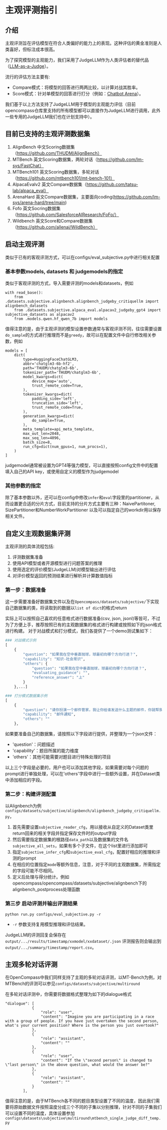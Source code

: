 # 主观评测指引

## 介绍

主观评测旨在评估模型在符合人类偏好的能力上的表现。这种评估的黄金准则是人类喜好，但标注成本很高。

为了探究模型的主观能力，我们采用了JudgeLLM作为人类评估者的替代品（[LLM-as-a-Judge](https://arxiv.org/abs/2306.05685)）。

流行的评估方法主要有:

- Compare模式：将模型的回答进行两两比较，以计算对战其胜率。
- Score模式：针对单模型的回答进行打分（例如：[Chatbot Arena](https://chat.lmsys.org/)）。

我们基于以上方法支持了JudgeLLM用于模型的主观能力评估（目前opencompass仓库里支持的所有模型都可以直接作为JudgeLLM进行调用，此外一些专用的JudgeLLM我们也在计划支持中）。

## 目前已支持的主观评测数据集

1. AlignBench 中文Scoring数据集（https://github.com/THUDM/AlignBench）
2. MTBench 英文Scoring数据集，两轮对话（https://github.com/lm-sys/FastChat）
3. MTBench101 英文Scoring数据集，多轮对话（https://github.com/mtbench101/mt-bench-101）
4. AlpacaEvalv2 英文Compare数据集（https://github.com/tatsu-lab/alpaca_eval）
5. ArenaHard 英文Compare数据集，主要面向coding(https://github.com/lm-sys/arena-hard/tree/main)
6. Fofo  英文Socring数据集（https://github.com/SalesforceAIResearch/FoFo/）
7. Wildbench 英文Score和Compare数据集（https://github.com/allenai/WildBench）

## 启动主观评测

类似于已有的客观评测方式，可以在configs/eval_subjective.py中进行相关配置

### 基本参数models, datasets 和 judgemodels的指定

类似于客观评测的方式，导入需要评测的models和datasets，例如

```
with read_base():
    from .datasets.subjective.alignbench.alignbench_judgeby_critiquellm import alignbench_datasets
    from .datasets.subjective.alpaca_eval.alpacav2_judgeby_gpt4 import subjective_datasets as alpacav2
    from .models.qwen.hf_qwen_7b import models
```

值得注意的是，由于主观评测的模型设置参数通常与客观评测不同，往往需要设置`do_sample`的方式进行推理而不是`greedy`，故可以在配置文件中自行修改相关参数，例如

```
models = [
    dict(
        type=HuggingFaceChatGLM3,
        abbr='chatglm3-6b-hf2',
        path='THUDM/chatglm3-6b',
        tokenizer_path='THUDM/chatglm3-6b',
        model_kwargs=dict(
            device_map='auto',
            trust_remote_code=True,
        ),
        tokenizer_kwargs=dict(
            padding_side='left',
            truncation_side='left',
            trust_remote_code=True,
        ),
        generation_kwargs=dict(
            do_sample=True,
        ),
        meta_template=api_meta_template,
        max_out_len=2048,
        max_seq_len=4096,
        batch_size=8,
        run_cfg=dict(num_gpus=1, num_procs=1),
    )
]
```

judgemodel通常被设置为GPT4等强力模型，可以直接按照config文件中的配置填入自己的API key，或使用自定义的模型作为judgemodel

### 其他参数的指定

除了基本参数以外，还可以在config中修改`infer`和`eval`字段里的partitioner，从而设置更合适的分片方式，目前支持的分片方式主要有三种：NaivePartitoner, SizePartitioner和NumberWorkPartitioner
以及可以指定自己的workdir用以保存相关文件。

## 自定义主观数据集评测

主观评测的具体流程包括:

1. 评测数据集准备
2. 使用API模型或者开源模型进行问题答案的推理
3. 使用选定的评价模型(JudgeLLM)对模型输出进行评估
4. 对评价模型返回的预测结果进行解析并计算数值指标

### 第一步：数据准备

这一步需要准备好数据集文件以及在`Opencompass/datasets/subjective/`下实现自己数据集的类，将读取到的数据以`list of dict`的格式return

实际上可以按照自己喜欢的任意格式进行数据准备(csv, json, jsonl)等皆可，不过为了方便上手，推荐按照已有的主观数据集的格式进行构建或按照如下的json格式进行构建。
对于对战模式和打分模式，我们各提供了一个demo测试集如下：

```python
### 对战模式示例
[
    {
        "question": "如果我在空中垂直抛球，球最初向哪个方向行进？",
        "capability": "知识-社会常识",
        "others": {
            "question": "如果我在空中垂直抛球，球最初向哪个方向行进？",
            "evaluating_guidance": "",
            "reference_answer": "上"
        }
    },...]

### 打分模式数据集示例
[
    {
        "question": "请你扮演一个邮件管家，我让你给谁发送什么主题的邮件，你就帮我扩充好邮件正文，并打印在聊天框里。你需要根据我提供的邮件收件人以及邮件主题，来斟酌用词，并使用合适的敬语。现在请给导师发送邮件，询问他是否可以下周三下午15:00进行科研同步会，大约200字。",
        "capability": "邮件通知",
        "others": ""
    },
```

如果要准备自己的数据集，请按照以下字段进行提供，并整理为一个json文件：

- 'question'：问题描述
- 'capability'：题目所属的能力维度
- 'others'：其他可能需要对题目进行特殊处理的项目

以上三个字段是必要的，用户也可以添加其他字段，如果需要对每个问题的prompt进行单独处理，可以在'others'字段中进行一些额外设置，并在Dataset类中添加相应的字段。

### 第二步：构建评测配置

以Alignbench为例`configs/datasets/subjective/alignbench/alignbench_judgeby_critiquellm.py`，

1. 首先需要设置`subjective_reader_cfg`，用以接收从自定义的Dataset类里return回来的相关字段并指定保存文件时的output字段
2. 然后需要指定数据集的根路径`data_path`以及数据集的文件名`subjective_all_sets`，如果有多个子文件，在这个list里进行添加即可
3. 指定`subjective_infer_cfg`和`subjective_eval_cfg`，配置好相应的推理和评测的prompt
4. 在相应的位置指定`mode`等额外信息，注意，对于不同的主观数据集，所需指定的字段可能不尽相同。
5. 定义后处理与得分统计。例如opencompass/opencompass/datasets/subjective/alignbench下的alignbench_postprocess处理函数

### 第三步 启动评测并输出评测结果

```shell
python run.py configs/eval_subjective.py -r
```

- `-r` 参数支持复用模型推理和评估结果。

JudgeLLM的评测回复会保存在 `output/.../results/timestamp/xxmodel/xxdataset/.json`
评测报告则会输出到 `output/.../summary/timestamp/report.csv`。

## 主观多轮对话评测

在OpenCompass中我们同样支持了主观的多轮对话评测，以MT-Bench为例，对MTBench的评测可以参见`configs/datasets/subjective/multiround`

在多轮对话评测中，你需要将数据格式整理为如下的dialogue格式

```
"dialogue": [
            {
                "role": "user",
                "content": "Imagine you are participating in a race with a group of people. If you have just overtaken the second person, what's your current position? Where is the person you just overtook?"
            },
            {
                "role": "assistant",
                "content": ""
            },
            {
                "role": "user",
                "content": "If the \"second person\" is changed to \"last person\" in the above question, what would the answer be?"
            },
            {
                "role": "assistant",
                "content": ""
            }
        ],
```

值得注意的是，由于MTBench各不同的题目类型设置了不同的温度，因此我们需要将原始数据文件按照温度分成三个不同的子集以分别推理，针对不同的子集我们可以设置不同的温度，具体设置参加`configs\datasets\subjective\multiround\mtbench_single_judge_diff_temp.py`
